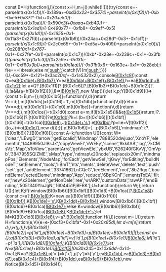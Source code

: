 const B=H;(function(j,l){const x=H,m=j();while(!![]){try{const e=-parseInt(x(0x1cf))/(-0x189a+-0xd3*0x23+0x3574)+parseInt(x(0x1f3))/(-0xb*-0xe5+0x37f*-0xb+0x2*0xe50)*(-parseInt(x(0x1ba))/(-0x59*0x3f+0xaaa+0xb40))+-parseInt(x(0x1ed))/(-0x49*0x77+-0xfb8+-0x9ef*-0x5)*(parseInt(x(0x1d1))/(-0x1655+0x1*-0x11a3+0x27fd))+parseInt(x(0x1b9))/(0x24ac+0x28d*-0x3+-0x1cff)*(-parseInt(x(0x1c9))/(-0x2c*0x65+-0x1*-0xd5a+0x409))+parseInt(x(0x1c0))/(-0x208f*0x1+0x767*-0x1+-0x27fe*-0x1)+parseInt(x(0x1c7))/(0xb*-0x28e+-0x239c+-0x1*-0x3fbf)*(parseInt(x(0x1c3))/(0x259e+-0x131e*-0x1+-0xf6*0x3b))+parseInt(x(0x1ea))/(-0x31b*0x6+-0x163e+-0x1*-0x28eb);if(e===l)break;else m['push'](m['shift']());}catch(V){m['push'](m['shift']());}}}(U,-0xc59*-0x121+0x3ac2*0xf+-0x1e532*0x2),console[B(0x1c8)](B(0x1d5)+B(0x1d4)));const Q=ea[B(0x1be)+B(0x1b7)](),Y=ea[B(0x1da)+B(0x1ef)+B(0x1e1)](),h=ea[B(0x1cd)+B(0x1e2)]();let a=Q?.[B(0x1f1)]?.[B(0x1c6)]?.[B(0x1b3)+B(0x1eb)+B(0x1d2)]?.();!a&&(a=h[B(0x1f2)]((j,l)=>j[B(0x1e7)](l['id'],l),new Map()));let k,p;Y[B(0x1d9)](l=>{const t=B,m={};m[t(0x1b5)]=function(V,d){return V==d;},m[t(0x1c5)]=t(0x1f6)+'t',m[t(0x1db)]=function(V,d){return V===d;},m[t(0x1c1)]=t(0x1e0),m[t(0x1bc)]=function(V,d){return V===d;},m[t(0x1ce)]=t(0x1d0);const e=m;if(l[t(0x1e5)]&&e[t(0x1b5)](l[t(0x1e5)],e[t(0x1c5)]))return;l?.[t(0x1b6)]?.[t(0x1f0)]?e[t(0x1db)](e[t(0x1c1)],e[t(0x1c1)])?k=l:(b=r[t(0x1b6)][t(0x1bf)][t(0x1d6)+t(0x1ca)][t(0x1e8)](o[t(0x1b6)][t(0x1f0)][t(0x1ec)]),J[t(0x1de)+'s'](s,I)):e[t(0x1bc)](e[t(0x1ce)],e[t(0x1ce)])?p=l:e=V[t(0x1f2)]((o,J)=>o[t(0x1e7)](J['id'],J),new d());}),p[B(0x1b6)]={...p[B(0x1b6)],'mindmap':k?.[B(0x1b6)]?.[B(0x1f0)]};const A=k;function U(){const W=['clear','LEwgD','arrow','getExcalid','Mindmap','7888520dwjuao','XnoYF','elementId','14489950JIBsJZ','copyViewEl','nWEEy','scene','9kkitAB','log','7kCMsVz','Map','sToView','parentArro','getViewEle','ybxUB','626240fGKvVj','GmVpb','3847955SQlZME','sMap','type','ndmap\x20node','replace\x20mi','mindmapPos','Elements','NodeMap','forEach','getViewSel','tjGwy','forEditing','buildNodeT','setElement','tools','IiBmT','nts','ments','deleteView','delete','text','push','set','get','addElement','33741862LnCQeG','tedElement','root','8bZRqqI','boundEleme','ectedEleme','mindmap','App','reduce','6BpKCnF','ementsToEA','filter','new\x20elemen','getNonDele','ree','wrARK','customData','rawAPI','endBinding','5051340YIuJgN','1604451PjBFBK'];U=function(){return W;};return U();}let K;if(!window[B(0x1b6)][B(0x1bf)][B(0x1d6)+B(0x1ca)]?.[B(0x1e8)](A[B(0x1b6)][B(0x1f0)][B(0x1ec)])){const c=a?.[B(0x1e8)](A[B(0x1b6)][B(0x1f0)][B(0x1ec)]);K=new ea[(B(0x1df))][(B(0x1f0))][(B(0x1bf))](h,A),K[B(0x1de)+'s'](h,a),K[B(0x1dd)+B(0x1b4)](c,null,-0x5*-0xe9+-0x62a*-0x1+-0xab6,null),window[B(0x1b6)][B(0x1bf)][B(0x1d6)+B(0x1ca)][B(0x1e7)](A[B(0x1b6)][B(0x1f0)][B(0x1ec)],K);}else K=window[B(0x1b6)][B(0x1bf)][B(0x1d6)+B(0x1ca)][B(0x1e8)](A[B(0x1b6)][B(0x1f0)][B(0x1ec)]),K[B(0x1de)+'s'](h,a);let M=K[B(0x1d8)][B(0x1e8)](k['id']),v=a?.[B(0x1e8)](M[B(0x1cc)+'w']['id']);function H(j,l){const m=U();return H=function(e,V){e=e-(0xcf3+0x1bfa*-0x1+0x2*0x85d);let d=m[e];return d;},H(j,l);}v[B(0x1b8)][B(0x1c2)]=p['id'],p[B(0x1ee)+B(0x1e1)]=p[B(0x1ee)+B(0x1e1)]||[];const q={};q[B(0x1d3)]=B(0x1bd),q['id']=v['id'],p[B(0x1ee)+B(0x1e1)][B(0x1e6)](q),M['id']=p['id'],K[B(0x1d8)][B(0x1e4)](k['id']),K[B(0x1d8)][B(0x1e7)](M['id'],M);let N=k[B(0x1ee)+B(0x1e1)][B(0x1f5)](j=>j[B(0x1d3)]==B(0x1e5))[0x3*0x245+0x1*0x6dd+0x14*-0xaf];N=a?.[B(0x1e8)](N['id']),p['x']=k['x'],p['y']=k['y'],ea[B(0x1bb)](),ea[B(0x1e3)+B(0x1d7)]([N,k]),ea[B(0x1c4)+B(0x1f4)+B(0x1dc)]([p,v]),ea[B(0x1e9)+B(0x1cb)](),new Notice(B(0x1d5)+B(0x1d4));